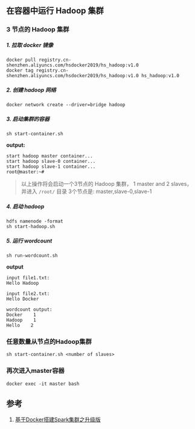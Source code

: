 ## 在容器中运行 Hadoop 集群

### 3 节点的 Hadoop 集群

##### 1. 拉取 docker 镜像

```
docker pull registry.cn-shenzhen.aliyuncs.com/hsdocker2019/hs_hadoop:v1.0
docker tag registry.cn-shenzhen.aliyuncs.com/hsdocker2019/hs_hadoop:v1.0 hs_hadoop:v1.0
```

##### 2. 创建 hadoop 网络

```
docker network create --driver=bridge hadoop
```

##### 3. 启动集群的容器

```
sh start-container.sh
```

**output:**
```
start hadoop master container...
start hadoop slave-0 container...
start hadoop slave-1 container...
root@master:~# 
```

>以上操作将会启动一个3节点的 Hadoop 集群， 1 master and 2 slaves，并进入 `/root/` 目录
>3个节点是: master,slave-0,slave-1

##### 4. 启动 hadoop

```
hdfs namenode -format
sh start-hadoop.sh
```

##### 5. 运行 wordcount 
```
sh run-wordcount.sh
```

**output**

```
input file1.txt:
Hello Hadoop

input file2.txt:
Hello Docker

wordcount output:
Docker    1
Hadoop    1
Hello    2
```

### 任意数量从节点的Hadoop集群
```
sh start-container.sh <number of slaves>
```

### 再次进入master容器
```
docker exec -it master bash
```

## 参考
1. [基于Docker搭建Spark集群之升级版](http://kiwenlau.com/2016/06/12/160612-spark-cluster-docker-update/)
